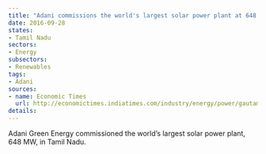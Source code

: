 ```yaml
---
title: "Adani commissions the world's largest solar power plant at 648 MW"
date: 2016-09-28
states:
- Tamil Nadu
sectors:
- Energy
subsectors:
- Renewables
tags:
- Adani
sources:
- name: Economic Times
  url: http://economictimes.indiatimes.com/industry/energy/power/gautam-adani-unveils-worlds-largest-solar-power-plant-in-tamil-nadu/articleshow/54444179.cms
details:
---
```


Adani Green Energy commissioned the world’s largest solar power plant, 648 MW, in Tamil Nadu.
